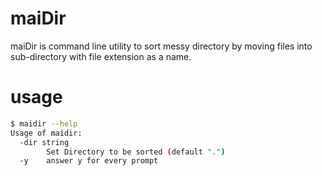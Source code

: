 # maiDir
maiDir is command line utility to sort messy directory by moving files into sub-directory with file extension as a name.

# usage
```sh
$ maidir --help
Usage of maidir:
  -dir string
        Set Directory to be sorted (default ".")
  -y    answer y for every prompt
```
